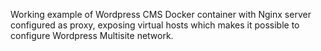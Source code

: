 Working example of Wordpress CMS Docker container with Nginx server configured as proxy, exposing virtual hosts 
which makes it possible to configure Wordpress Multisite network.
